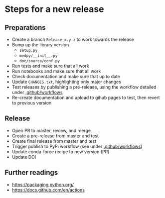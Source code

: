 # Steps for a new release

## Preparations
- Create a branch `Release_x.y.z` to work towards the release
- Bump up the library version
    - `setup.py`
    - `medpy/__init__.py`
    - `doc/source/conf.py`
- Run tests and make sure that all work
- Run notebooks and make sure that all work
- Check documentation and make sure that up to date
- Update `CHANGES.txt`, highlighting only major changes
- Test releases by publishing a pre-release, using the workflow detailed under [.github/workflows](.github/workflows)
- Re-create documentation and upload to gihub pages to test, then revert to previous version


## Release
- Open PR to master, review, and merge
- Create a pre-release from master and test
- Create final release from master and test
- Trigger publish to PyPi workflow (see under [.github/workflows](.github/workflows))
- Update conda-force recipe to new version (PR)
- Update DOI

## Further readings
- https://packaging.python.org/
- https://docs.github.com/en/actions
